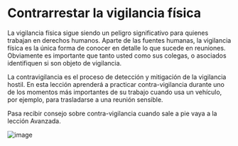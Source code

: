 [Title]: # (Contrarrestar la vigilancia física)
[Difficulty]: # (Experto)
[Order]: # (16)

# Contrarrestar la vigilancia física

La vigilancia física sigue siendo un peligro significativo para quienes trabajan en derechos humanos. Aparte de las fuentes humanas, la vigilancia física es la única forma de conocer en detalle lo que sucede en reuniones. Obviamente es importante que tanto usted como sus colegas, o asociados identifiquen si son objeto de vigilancia.

La contravigilancia es el proceso de detección y mitigación de la vigilancia hostil. En esta lección aprenderá a practicar contra-vigilancia durante uno de los momentos más importantes de su trabajo cuando usa un vehículo, por ejemplo, para trasladarse a una reunión sensible.

Pasa recibir consejo sobre contra-vigilancia cuando sale a pie vaya a la lección Avanzada.

![image](surveillance4.png)